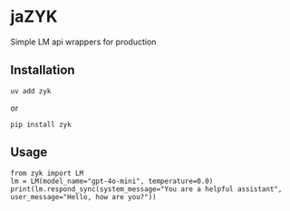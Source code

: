 # jaZYK

Simple LM api wrappers for production

## Installation
```
uv add zyk
```
or
```
pip install zyk
```

## Usage
```
from zyk import LM
lm = LM(model_name="gpt-4o-mini", temperature=0.0)
print(lm.respond_sync(system_message="You are a helpful assistant", user_message="Hello, how are you?"))
```
